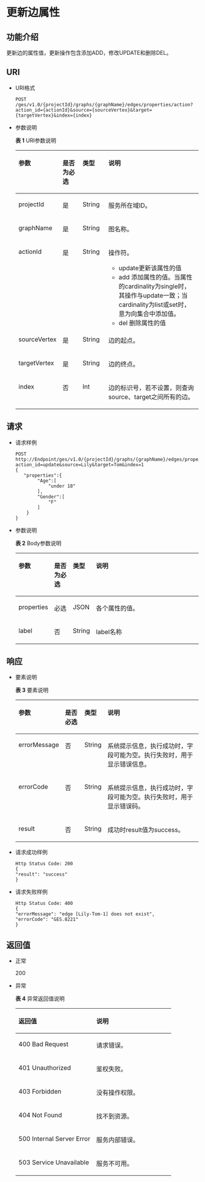 # 更新边属性<a name="ges_03_0098"></a>

## 功能介绍<a name="section43251558194328"></a>

更新边的属性值，更新操作包含添加ADD，修改UPDATE和删除DEL。

## URI<a name="section56328840194328"></a>

-   URI格式

    ```
    POST /ges/v1.0/{projectId}/graphs/{graphName}/edges/properties/action?action_id={actionId}&source={sourceVertex}&target={targetVertex}&index={index}
    ```


-   参数说明

    **表 1**  URI参数说明

    <a name="table32654182185712"></a>
    <table><thead align="left"><tr id="row66095206185712"><th class="cellrowborder" valign="top" width="15.27%" id="mcps1.2.5.1.1"><p id="p46530269185720"><a name="p46530269185720"></a><a name="p46530269185720"></a>参数</p>
    </th>
    <th class="cellrowborder" valign="top" width="12.13%" id="mcps1.2.5.1.2"><p id="p10855427185720"><a name="p10855427185720"></a><a name="p10855427185720"></a>是否为必选</p>
    </th>
    <th class="cellrowborder" valign="top" width="14.469999999999999%" id="mcps1.2.5.1.3"><p id="p6874431185720"><a name="p6874431185720"></a><a name="p6874431185720"></a>类型</p>
    </th>
    <th class="cellrowborder" valign="top" width="58.13%" id="mcps1.2.5.1.4"><p id="p19958006185720"><a name="p19958006185720"></a><a name="p19958006185720"></a>说明</p>
    </th>
    </tr>
    </thead>
    <tbody><tr id="row58176254185712"><td class="cellrowborder" valign="top" width="15.27%" headers="mcps1.2.5.1.1 "><p id="p15088635185720"><a name="p15088635185720"></a><a name="p15088635185720"></a>projectId</p>
    </td>
    <td class="cellrowborder" valign="top" width="12.13%" headers="mcps1.2.5.1.2 "><p id="p14219928185720"><a name="p14219928185720"></a><a name="p14219928185720"></a>是</p>
    </td>
    <td class="cellrowborder" valign="top" width="14.469999999999999%" headers="mcps1.2.5.1.3 "><p id="p10963538185720"><a name="p10963538185720"></a><a name="p10963538185720"></a>String</p>
    </td>
    <td class="cellrowborder" valign="top" width="58.13%" headers="mcps1.2.5.1.4 "><p id="p15631376185720"><a name="p15631376185720"></a><a name="p15631376185720"></a>服务所在域ID。</p>
    </td>
    </tr>
    <tr id="row46156021185712"><td class="cellrowborder" valign="top" width="15.27%" headers="mcps1.2.5.1.1 "><p id="p53875476185720"><a name="p53875476185720"></a><a name="p53875476185720"></a>graphName</p>
    </td>
    <td class="cellrowborder" valign="top" width="12.13%" headers="mcps1.2.5.1.2 "><p id="p1837453185720"><a name="p1837453185720"></a><a name="p1837453185720"></a>是</p>
    </td>
    <td class="cellrowborder" valign="top" width="14.469999999999999%" headers="mcps1.2.5.1.3 "><p id="p14615974185720"><a name="p14615974185720"></a><a name="p14615974185720"></a>String</p>
    </td>
    <td class="cellrowborder" valign="top" width="58.13%" headers="mcps1.2.5.1.4 "><p id="p43043207185720"><a name="p43043207185720"></a><a name="p43043207185720"></a>图名称。</p>
    </td>
    </tr>
    <tr id="row1641245618521"><td class="cellrowborder" valign="top" width="15.27%" headers="mcps1.2.5.1.1 "><p id="p74131556185210"><a name="p74131556185210"></a><a name="p74131556185210"></a><span id="ph10633459165216"><a name="ph10633459165216"></a><a name="ph10633459165216"></a>actionId</span></p>
    </td>
    <td class="cellrowborder" valign="top" width="12.13%" headers="mcps1.2.5.1.2 "><p id="p1413155612526"><a name="p1413155612526"></a><a name="p1413155612526"></a><span id="ph1615656539"><a name="ph1615656539"></a><a name="ph1615656539"></a>是</span></p>
    </td>
    <td class="cellrowborder" valign="top" width="14.469999999999999%" headers="mcps1.2.5.1.3 "><p id="p041310566525"><a name="p041310566525"></a><a name="p041310566525"></a><span id="ph10444483539"><a name="ph10444483539"></a><a name="ph10444483539"></a>String</span></p>
    </td>
    <td class="cellrowborder" valign="top" width="58.13%" headers="mcps1.2.5.1.4 "><p id="p641395615523"><a name="p641395615523"></a><a name="p641395615523"></a><span id="ph16686716135319"><a name="ph16686716135319"></a><a name="ph16686716135319"></a>操作符。</span></p>
    <a name="ul33151138155310"></a><a name="ul33151138155310"></a><ul id="ul33151138155310"><li>update更新该属性的值</li><li>add 添加属性的值。当属性的cardinality为single时，其操作与update一致；当cardinality为list或set时，意为向集合中添加值。</li><li>del 删除属性的值</li></ul>
    </td>
    </tr>
    <tr id="row58889947185712"><td class="cellrowborder" valign="top" width="15.27%" headers="mcps1.2.5.1.1 "><p id="p38658723185720"><a name="p38658723185720"></a><a name="p38658723185720"></a>sourceVertex</p>
    </td>
    <td class="cellrowborder" valign="top" width="12.13%" headers="mcps1.2.5.1.2 "><p id="p63595758185720"><a name="p63595758185720"></a><a name="p63595758185720"></a>是</p>
    </td>
    <td class="cellrowborder" valign="top" width="14.469999999999999%" headers="mcps1.2.5.1.3 "><p id="p50982786185720"><a name="p50982786185720"></a><a name="p50982786185720"></a>String</p>
    </td>
    <td class="cellrowborder" valign="top" width="58.13%" headers="mcps1.2.5.1.4 "><p id="p35964965185720"><a name="p35964965185720"></a><a name="p35964965185720"></a>边的起点。</p>
    </td>
    </tr>
    <tr id="row43792987185712"><td class="cellrowborder" valign="top" width="15.27%" headers="mcps1.2.5.1.1 "><p id="p46003221185720"><a name="p46003221185720"></a><a name="p46003221185720"></a>targetVertex</p>
    </td>
    <td class="cellrowborder" valign="top" width="12.13%" headers="mcps1.2.5.1.2 "><p id="p35273401185720"><a name="p35273401185720"></a><a name="p35273401185720"></a>是</p>
    </td>
    <td class="cellrowborder" valign="top" width="14.469999999999999%" headers="mcps1.2.5.1.3 "><p id="p38573226185720"><a name="p38573226185720"></a><a name="p38573226185720"></a>String</p>
    </td>
    <td class="cellrowborder" valign="top" width="58.13%" headers="mcps1.2.5.1.4 "><p id="p37423567185720"><a name="p37423567185720"></a><a name="p37423567185720"></a>边的终点。</p>
    </td>
    </tr>
    <tr id="row45801893185712"><td class="cellrowborder" valign="top" width="15.27%" headers="mcps1.2.5.1.1 "><p id="p35581719185720"><a name="p35581719185720"></a><a name="p35581719185720"></a>index</p>
    </td>
    <td class="cellrowborder" valign="top" width="12.13%" headers="mcps1.2.5.1.2 "><p id="p63547023185720"><a name="p63547023185720"></a><a name="p63547023185720"></a>否</p>
    </td>
    <td class="cellrowborder" valign="top" width="14.469999999999999%" headers="mcps1.2.5.1.3 "><p id="p47035223185720"><a name="p47035223185720"></a><a name="p47035223185720"></a>Int</p>
    </td>
    <td class="cellrowborder" valign="top" width="58.13%" headers="mcps1.2.5.1.4 "><p id="p12820591769"><a name="p12820591769"></a><a name="p12820591769"></a>边的标识号，若不设置，则查询source、target之间所有的边。</p>
    </td>
    </tr>
    </tbody>
    </table>


## 请求<a name="section4280014194146"></a>

-   请求样例

    ```
    POST
    http://Endpoint/ges/v1.0/{projectId}/graphs/{graphName}/edges/properties/action?action_id=update&source=Lily&target=Tom&index=1
    {
       "properties":{
            "Age":[
                "under 18"
            ],
            "Gender":[
                "F"
            ]
        }
    }
    ```

-   参数说明

    **表 2**  Body参数说明

    <a name="table2233484220116"></a>
    <table><thead align="left"><tr id="row6459916420116"><th class="cellrowborder" valign="top" width="10.059999999999999%" id="mcps1.2.5.1.1"><p id="p6514981020116"><a name="p6514981020116"></a><a name="p6514981020116"></a>参数</p>
    </th>
    <th class="cellrowborder" valign="top" width="11.05%" id="mcps1.2.5.1.2"><p id="p4264326420116"><a name="p4264326420116"></a><a name="p4264326420116"></a>是否为必选</p>
    </th>
    <th class="cellrowborder" valign="top" width="9.879999999999999%" id="mcps1.2.5.1.3"><p id="p3155239920116"><a name="p3155239920116"></a><a name="p3155239920116"></a>类型</p>
    </th>
    <th class="cellrowborder" valign="top" width="69.01%" id="mcps1.2.5.1.4"><p id="p560755920116"><a name="p560755920116"></a><a name="p560755920116"></a>说明</p>
    </th>
    </tr>
    </thead>
    <tbody><tr id="row4436845220116"><td class="cellrowborder" valign="top" width="10.059999999999999%" headers="mcps1.2.5.1.1 "><p id="p3707488920116"><a name="p3707488920116"></a><a name="p3707488920116"></a>properties</p>
    </td>
    <td class="cellrowborder" valign="top" width="11.05%" headers="mcps1.2.5.1.2 "><p id="p5027605520116"><a name="p5027605520116"></a><a name="p5027605520116"></a>必选</p>
    </td>
    <td class="cellrowborder" valign="top" width="9.879999999999999%" headers="mcps1.2.5.1.3 "><p id="p4582862920116"><a name="p4582862920116"></a><a name="p4582862920116"></a>JSON</p>
    </td>
    <td class="cellrowborder" valign="top" width="69.01%" headers="mcps1.2.5.1.4 "><p id="p2113143520116"><a name="p2113143520116"></a><a name="p2113143520116"></a>各个属性的值。</p>
    </td>
    </tr>
    <tr id="row10714112317546"><td class="cellrowborder" valign="top" width="10.059999999999999%" headers="mcps1.2.5.1.1 "><p id="p127164231541"><a name="p127164231541"></a><a name="p127164231541"></a><span id="ph12289203105413"><a name="ph12289203105413"></a><a name="ph12289203105413"></a>label</span></p>
    </td>
    <td class="cellrowborder" valign="top" width="11.05%" headers="mcps1.2.5.1.2 "><p id="p1171642355419"><a name="p1171642355419"></a><a name="p1171642355419"></a><span id="ph2014511185917"><a name="ph2014511185917"></a><a name="ph2014511185917"></a>否</span></p>
    </td>
    <td class="cellrowborder" valign="top" width="9.879999999999999%" headers="mcps1.2.5.1.3 "><p id="p1471612305412"><a name="p1471612305412"></a><a name="p1471612305412"></a><span id="ph1852474510543"><a name="ph1852474510543"></a><a name="ph1852474510543"></a>String</span></p>
    </td>
    <td class="cellrowborder" valign="top" width="69.01%" headers="mcps1.2.5.1.4 "><p id="p107167237543"><a name="p107167237543"></a><a name="p107167237543"></a><span id="ph125434473545"><a name="ph125434473545"></a><a name="ph125434473545"></a>label名称</span></p>
    </td>
    </tr>
    </tbody>
    </table>


## 响应<a name="section44330573194328"></a>

-   要素说明

    **表 3**  要素说明

    <a name="table31614199194625"></a>
    <table><thead align="left"><tr id="row45991899194625"><th class="cellrowborder" valign="top" width="13.48%" id="mcps1.2.5.1.1"><p id="p19720158194633"><a name="p19720158194633"></a><a name="p19720158194633"></a>参数</p>
    </th>
    <th class="cellrowborder" valign="top" width="12.04%" id="mcps1.2.5.1.2"><p id="p53828980194633"><a name="p53828980194633"></a><a name="p53828980194633"></a>是否必选</p>
    </th>
    <th class="cellrowborder" valign="top" width="10.69%" id="mcps1.2.5.1.3"><p id="p65180130194633"><a name="p65180130194633"></a><a name="p65180130194633"></a>类型</p>
    </th>
    <th class="cellrowborder" valign="top" width="63.79%" id="mcps1.2.5.1.4"><p id="p45099217194633"><a name="p45099217194633"></a><a name="p45099217194633"></a>说明</p>
    </th>
    </tr>
    </thead>
    <tbody><tr id="row7462124194625"><td class="cellrowborder" valign="top" width="13.48%" headers="mcps1.2.5.1.1 "><p id="p12987217194633"><a name="p12987217194633"></a><a name="p12987217194633"></a>errorMessage</p>
    </td>
    <td class="cellrowborder" valign="top" width="12.04%" headers="mcps1.2.5.1.2 "><p id="p45331633194633"><a name="p45331633194633"></a><a name="p45331633194633"></a>否</p>
    </td>
    <td class="cellrowborder" valign="top" width="10.69%" headers="mcps1.2.5.1.3 "><p id="p47983666194633"><a name="p47983666194633"></a><a name="p47983666194633"></a>String</p>
    </td>
    <td class="cellrowborder" valign="top" width="63.79%" headers="mcps1.2.5.1.4 "><p id="p61471739194633"><a name="p61471739194633"></a><a name="p61471739194633"></a>系统提示信息，执行成功时，字段可能为空。执行失败时，用于显示错误信息。</p>
    </td>
    </tr>
    <tr id="row61962223194625"><td class="cellrowborder" valign="top" width="13.48%" headers="mcps1.2.5.1.1 "><p id="p51286116194633"><a name="p51286116194633"></a><a name="p51286116194633"></a>errorCode</p>
    </td>
    <td class="cellrowborder" valign="top" width="12.04%" headers="mcps1.2.5.1.2 "><p id="p60534730194633"><a name="p60534730194633"></a><a name="p60534730194633"></a>否</p>
    </td>
    <td class="cellrowborder" valign="top" width="10.69%" headers="mcps1.2.5.1.3 "><p id="p4366068194633"><a name="p4366068194633"></a><a name="p4366068194633"></a>String</p>
    </td>
    <td class="cellrowborder" valign="top" width="63.79%" headers="mcps1.2.5.1.4 "><p id="p18107210194633"><a name="p18107210194633"></a><a name="p18107210194633"></a>系统提示信息，执行成功时，字段可能为空。执行失败时，用于显示错误码。</p>
    </td>
    </tr>
    <tr id="row45544555194625"><td class="cellrowborder" valign="top" width="13.48%" headers="mcps1.2.5.1.1 "><p id="p46819430194633"><a name="p46819430194633"></a><a name="p46819430194633"></a>result</p>
    </td>
    <td class="cellrowborder" valign="top" width="12.04%" headers="mcps1.2.5.1.2 "><p id="p34277515194633"><a name="p34277515194633"></a><a name="p34277515194633"></a>否</p>
    </td>
    <td class="cellrowborder" valign="top" width="10.69%" headers="mcps1.2.5.1.3 "><p id="p25015353194633"><a name="p25015353194633"></a><a name="p25015353194633"></a>String</p>
    </td>
    <td class="cellrowborder" valign="top" width="63.79%" headers="mcps1.2.5.1.4 "><p id="p12977687194633"><a name="p12977687194633"></a><a name="p12977687194633"></a>成功时result值为success。</p>
    </td>
    </tr>
    </tbody>
    </table>

-   请求成功样例

    ```
    Http Status Code: 200
    {
    "result": "success"
    }
    ```

-   请求失败样例

    ```
    Http Status Code: 400
    {
    "errorMessage": "edge [Lily-Tom-1] does not exist",
    "errorCode": "GES.8221"
    }
    ```


## 返回值<a name="section57687651194328"></a>

-   正常

    200

-   异常

    **表 4**  异常返回值说明

    <a name="table2984752518246"></a>
    <table><thead align="left"><tr id="row1211940418246"><th class="cellrowborder" valign="top" width="50%" id="mcps1.2.3.1.1"><p id="p3980654218254"><a name="p3980654218254"></a><a name="p3980654218254"></a>返回值</p>
    </th>
    <th class="cellrowborder" valign="top" width="50%" id="mcps1.2.3.1.2"><p id="p310447318254"><a name="p310447318254"></a><a name="p310447318254"></a>说明</p>
    </th>
    </tr>
    </thead>
    <tbody><tr id="row4240912018246"><td class="cellrowborder" valign="top" width="50%" headers="mcps1.2.3.1.1 "><p id="p3446280418254"><a name="p3446280418254"></a><a name="p3446280418254"></a>400 Bad Request</p>
    </td>
    <td class="cellrowborder" valign="top" width="50%" headers="mcps1.2.3.1.2 "><p id="p4002370018254"><a name="p4002370018254"></a><a name="p4002370018254"></a>请求错误。</p>
    </td>
    </tr>
    <tr id="row4888805618246"><td class="cellrowborder" valign="top" width="50%" headers="mcps1.2.3.1.1 "><p id="p5203043918254"><a name="p5203043918254"></a><a name="p5203043918254"></a>401 Unauthorized</p>
    </td>
    <td class="cellrowborder" valign="top" width="50%" headers="mcps1.2.3.1.2 "><p id="p5371601718254"><a name="p5371601718254"></a><a name="p5371601718254"></a>鉴权失败。</p>
    </td>
    </tr>
    <tr id="row3592872518246"><td class="cellrowborder" valign="top" width="50%" headers="mcps1.2.3.1.1 "><p id="p3450921718254"><a name="p3450921718254"></a><a name="p3450921718254"></a>403 Forbidden</p>
    </td>
    <td class="cellrowborder" valign="top" width="50%" headers="mcps1.2.3.1.2 "><p id="p4378321618254"><a name="p4378321618254"></a><a name="p4378321618254"></a>没有操作权限。</p>
    </td>
    </tr>
    <tr id="row4281759818246"><td class="cellrowborder" valign="top" width="50%" headers="mcps1.2.3.1.1 "><p id="p4125438418254"><a name="p4125438418254"></a><a name="p4125438418254"></a>404 Not Found</p>
    </td>
    <td class="cellrowborder" valign="top" width="50%" headers="mcps1.2.3.1.2 "><p id="p5327079718254"><a name="p5327079718254"></a><a name="p5327079718254"></a>找不到资源。</p>
    </td>
    </tr>
    <tr id="row994303918246"><td class="cellrowborder" valign="top" width="50%" headers="mcps1.2.3.1.1 "><p id="p4548781618254"><a name="p4548781618254"></a><a name="p4548781618254"></a>500 Internal Server Error</p>
    </td>
    <td class="cellrowborder" valign="top" width="50%" headers="mcps1.2.3.1.2 "><p id="p6063444518254"><a name="p6063444518254"></a><a name="p6063444518254"></a>服务内部错误。</p>
    </td>
    </tr>
    <tr id="row5822219018246"><td class="cellrowborder" valign="top" width="50%" headers="mcps1.2.3.1.1 "><p id="p4487805318254"><a name="p4487805318254"></a><a name="p4487805318254"></a>503 Service Unavailable</p>
    </td>
    <td class="cellrowborder" valign="top" width="50%" headers="mcps1.2.3.1.2 "><p id="p1124370918254"><a name="p1124370918254"></a><a name="p1124370918254"></a>服务不可用。</p>
    </td>
    </tr>
    </tbody>
    </table>


